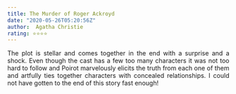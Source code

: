```yaml
---
title: The Murder of Roger Ackroyd
date: "2020-05-26T05:20:56Z"
author:  Agatha Christie
rating: ⭐⭐⭐⭐
---
```


<style>
body {
text-align: justify}
</style>


The plot is stellar and comes together in the end with a surprise and a shock. Even though the cast has a few too many characters it was not too hard to follow and Poirot marvelously elicits the truth from each one of them and artfully ties together characters with concealed relationships. I could not have gotten to the end of this story fast enough!